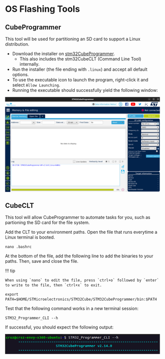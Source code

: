 # OS Flashing Tools

## CubeProgrammer

This tool will be used for partitioning an SD card to support a Linux distribution. 

- Download the installer on [stm32CubeProgrammer](https://www.st.com/en/development-tools/stm32cubeprog.html).
  - This also includes the stm32CubeCLT (Command Line Tool) internally.
- Run the installer (the file ending with `.linux`) and accept all default options.
- To use the executable icon to launch the program, right-click it and select `Allow Launching`.
- Running the executable should successfully yield the following window:

![Cube Programmer Window](./images/cube_programmer_window.png)

## CubeCLT

This tool will allow CubeProgrammer to automate tasks for you, such as partioning the SD card for the file system.

Add the CLT to your environment paths. Open the file that runs everytime a Linux terminal is booted.

```
nano .bashrc
```

At the bottom of the file, add the following line to add the binaries to your paths. Then, save and close the file.

!!! tip

    When using `nano` to edit the file, press `ctrl+o` followed by `enter` to write to the file, then `ctrl+x` to exit.

```
export PATH=$HOME/STMicroelectronics/STM32Cube/STM32CubeProgrammer/bin:$PATH
```

Test that the following command works in a new terminal session:

```
STM32_Programmer_CLI --h
```

If successful, you should expect the following output:
 
![CubeCLT Paths Working Successfully](./images/cube_clt_paths.png)

